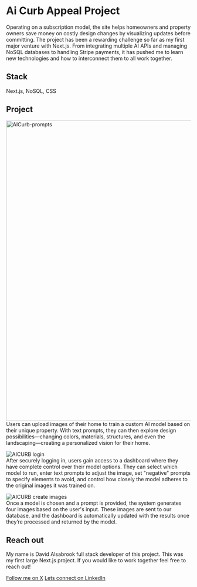# Ai Curb Appeal Project
Operating on a subscription model, the site helps homeowners and property owners save money on costly design changes by visualizing updates before committing. The project has been a rewarding challenge so far as my first major venture with Next.js. From integrating multiple AI APIs and managing NoSQL databases to handling Stripe payments, it has pushed me to learn new technologies and how to interconnect them to all work together.

## Stack
Next.js, NoSQL, CSS

## Project
<img width="818" alt="AICurb-prompts" src="https://github.com/user-attachments/assets/4f73f788-299c-46d1-b0f3-5adfc898beb5"><br/>
Users can upload images of their home to train a custom AI model based on their unique property. With text prompts, they can then explore design possibilities—changing colors, materials, structures, and even the landscaping—creating a personalized vision for their home.
<br/>

![AICURB login](https://github.com/user-attachments/assets/0238f229-0684-492b-9472-3b3a0bce586e)<br/>
After securely logging in, users gain access to a dashboard where they have complete control over their model options. They can select which model to run, enter text prompts to adjust the image, set "negative" prompts to specify elements to avoid, and control how closely the model adheres to the original images it was trained on.
<br/>

![AICURB create images](https://github.com/user-attachments/assets/d711295a-7cfb-4ade-a3f4-24666f4c09b0)<br/>
Once a model is chosen and a prompt is provided, the system generates four images based on the user's input. These images are sent to our database, and the dashboard is automatically updated with the results once they’re processed and returned by the model.
<br/>

## Reach out
My name is David Alsabrook full stack developer of this project. This was my first large Next.js project. If you would like to work together feel free to reach out!

[Follow me on X](https://X.com/David_Alsabrook)
[Lets connect on LinkedIn](https://www.linkedin.com/in/david-alsabrook/)
